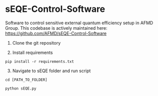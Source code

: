 # sEQE-Control-Software
Software to control sensitive external quantum efficiency setup in AFMD Group. This codebase is actively maintained here: https://github.com/AFMD/sEQE-Control-Software

1. Clone the git repository

2. Install requirements

`pip install -r requirements.txt`

3. Navigate to sEQE folder and run script

`cd [PATH_TO_FOLDER]`

`python sEQE.py`
